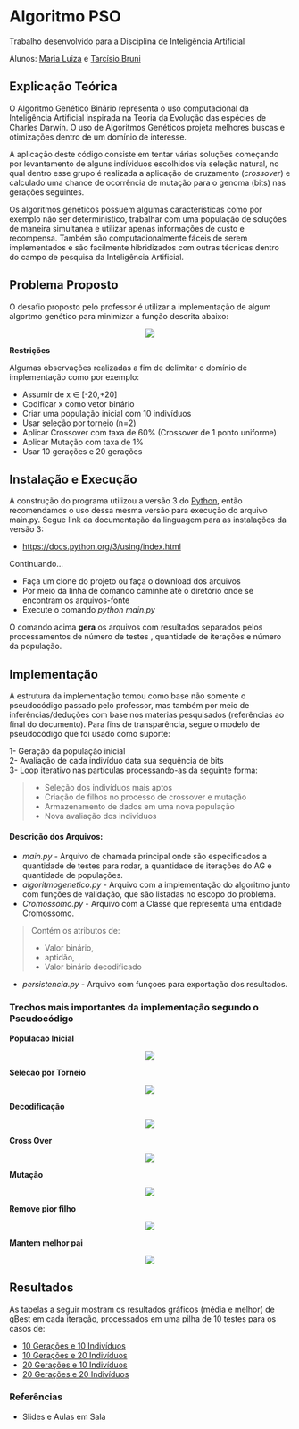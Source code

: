 # Algoritmo PSO 

Trabalho desenvolvido para a Disciplina de Inteligência Artificial

Alunos: [Maria Luiza](https://github.com/malufreitas) e [Tarcísio Bruni](https://github.com/tarcisiobruni)

## Explicação Teórica

O Algoritmo Genético Binário representa o uso computacional da Inteligência Artificial inspirada na Teoria da Evolução das espécies de Charles Darwin. O uso de Algoritmos Genéticos projeta melhores buscas e otimizações dentro de um domínio de interesse.

A aplicação deste código consiste em tentar várias soluções começando por levantamento de alguns indíviduos escolhidos via seleção natural, no qual dentro esse grupo é realizada a aplicação de cruzamento (*crossover*) e calculado uma chance de ocorrência de mutação para o genoma (bits) nas gerações seguintes.

Os algoritmos genéticos possuem algumas características como por exemplo não ser deterministico, trabalhar com uma população de soluções de maneira simultanea e utilizar apenas informações de custo e recompensa. Também são computacionalmente fáceis de serem implementados e são facilmente hibridizados com outras técnicas dentro do campo de pesquisa da Inteligência Artificial.

## Problema Proposto

O desafio proposto pelo professor é utilizar a implementação de algum algortmo genético para minimizar a função descrita abaixo:

<p align="center">
  <img  src="https://github.com/malufreitas/algoritmo-genetico-binario/blob/master/images/funcao.png?raw=true">
</p>

**Restrições**

Algumas observações realizadas a fim de delimitar o domínio de implementação como por exemplo:

- Assumir de x ∈ [-20,+20]
- Codificar x como vetor binário
- Criar uma população inicial com 10 indivíduos
- Usar seleção por torneio (n=2)
- Aplicar Crossover com taxa de 60% (Crossover de 1 ponto uniforme)
- Aplicar Mutação com taxa de 1%
- Usar 10 gerações e 20 gerações

## Instalação e Execução

A construção do programa utilizou a versão 3 do [Python](https://www.python.org/), então recomendamos o uso dessa mesma versão para execução do arquivo main.py. Segue link da documentação da linguagem para as instalações da versão 3:
- https://docs.python.org/3/using/index.html

Continuando...

- Faça um clone do projeto ou faça o download dos arquivos
- Por meio da linha de comando caminhe até o diretório onde se encontram os arquivos-fonte
- Execute o comando *python main.py*

O comando acima **gera** os arquivos com resultados separados pelos processamentos de número de testes , quantidade de iterações e número da população.

## Implementação

A estrutura da implementação tomou como base não somente o pseudocódigo passado pelo professor, mas também por meio de inferências/deduções com base nos materias pesquisados (referências ao final do documento). Para fins de transparência, segue o modelo de pseudocódigo que foi usado como suporte:

1- Geração da população inicial <br>
2- Avaliação de cada indivíduo data sua sequência de bits <br>
3- Loop iterativo nas partículas processando-as da seguinte forma: <br>
>- Seleção dos indivíduos mais aptos 
>- Criação de filhos no processo de crossover e mutação
>- Armazenamento de dados em uma nova população
>- Nova avaliação dos indivíduos

#### Descrição dos Arquivos:
- *main.py* - Arquivo de chamada principal onde são especificados a quantidade de testes para rodar, a quantidade de iterações do AG e quantidade de populações.
- *algoritmogenetico.py* - Arquivo com a implementação do algoritmo junto com funções de validação, que são listadas no escopo do problema.
- *Cromossomo.py* - Arquivo com a Classe que representa uma entidade Cromossomo.
> Contém os atributos de:
> - Valor binário,
> - aptidão,
> - Valor binário decodificado

- *persistencia.py* - Arquivo com funçoes para exportação dos resultados.

### Trechos mais importantes da implementação segundo o Pseudocódigo

**Populacao Inicial**

<p align="center">
  <img  src="https://github.com/malufreitas/algoritmo-genetico-binario/blob/master/images/populacao_inicial.png?raw=true">
</p>

**Selecao por Torneio**

<p align="center">
  <img  src="https://github.com/malufreitas/algoritmo-genetico-binario/blob/master/images/selecao_torneio.png?raw=true">
</p>

**Decodificação**

<p align="center">
  <img  src="https://github.com/malufreitas/algoritmo-genetico-binario/blob/master/images/decodificacao.png?raw=true">
</p>

**Cross Over**

<p align="center">
  <img  src="https://github.com/malufreitas/algoritmo-genetico-binario/blob/master/images/crossover.png?raw=true">
</p>

**Mutação**

<p align="center">
  <img  src="https://github.com/malufreitas/algoritmo-genetico-binario/blob/master/images/mutacao.png?raw=true">
</p>

**Remove pior filho**

<p align="center">
  <img  src="https://github.com/malufreitas/algoritmo-genetico-binario/blob/master/images/remove_pior_filho.png?raw=true">
</p>

**Mantem melhor pai**
<p align="center" weigth="">
  <img  src="https://github.com/malufreitas/algoritmo-genetico-binario/blob/master/images/mantem_pai.png?raw=true">
</p>

## Resultados

As tabelas a seguir mostram os resultados gráficos (média e melhor) de gBest em cada iteração, processados em uma pilha de 10 testes para os casos de:

- [10 Gerações e 10 Indivíduos](https://raw.githubusercontent.com/malufreitas/algoritmo-genetico-binario/master/testes/Teste-10iteracoes-10populacao-10geracao.PNG?raw=true)
- [10 Gerações e 20 Indivíduos](https://raw.githubusercontent.com/malufreitas/algoritmo-genetico-binario/master/testes/Teste-10iteracoes-20populacao-10geracao.PNG?raw=true)
- [20 Gerações e 10 Indivíduos](https://raw.githubusercontent.com/malufreitas/algoritmo-genetico-binario/master/testes/Teste-10iteracoes-10populacao-20geracao.PNG?raw=true)
- [20 Gerações e 20 Indivíduos](https://raw.githubusercontent.com/malufreitas/algoritmo-genetico-binario/master/testes/Teste-10iteracoes-20populacao-20geracao.PNG?raw=true)

### Referências

- Slides e Aulas em Sala

